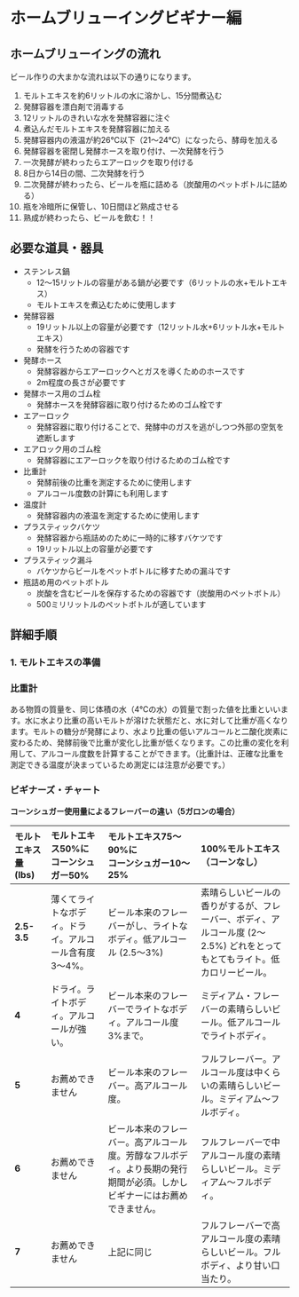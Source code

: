 # ホームブリューイングビギナー編

## ホームブリューイングの流れ
ビール作りの大まかな流れは以下の通りになります。

1. モルトエキスを約6リットルの水に溶かし、15分間煮込む
2. 発酵容器を漂白剤で消毒する
3. 12リットルのきれいな水を発酵容器に注ぐ
4. 煮込んだモルトエキスを発酵容器に加える
5. 発酵容器内の液温が約26℃以下（21〜24℃）になったら、酵母を加える
6. 発酵容器を密閉し発酵ホースを取り付け、一次発酵を行う
7. 一次発酵が終わったらエアーロックを取り付ける
8. 8日から14日の間、二次発酵を行う
9. 二次発酵が終わったら、ビールを瓶に詰める（炭酸用のペットボトルに詰める）
10. 瓶を冷暗所に保管し、10日間ほど熟成させる
11. 熟成が終わったら、ビールを飲む！！


## 必要な道具・器具

- ステンレス鍋
    - 12〜15リットルの容量がある鍋が必要です（6リットルの水+モルトエキス）
    - モルトエキスを煮込むために使用します
- 発酵容器
    - 19リットル以上の容量が必要です（12リットル水+6リットル水+モルトエキス）
    - 発酵を行うための容器です
- 発酵ホース
    - 発酵容器からエアーロックへとガスを導くためのホースです
    - 2m程度の長さが必要です
- 発酵ホース用のゴム栓
    - 発酵ホースを発酵容器に取り付けるためのゴム栓です
- エアーロック
    - 発酵容器に取り付けることで、発酵中のガスを逃がしつつ外部の空気を遮断します
- エアロック用のゴム栓
    - 発酵容器にエアーロックを取り付けるためのゴム栓です
- 比重計
    - 発酵前後の比重を測定するために使用します
    - アルコール度数の計算にも利用します
- 温度計
    - 発酵容器内の液温を測定するために使用します
- プラスティックバケツ
    - 発酵容器から瓶詰めのために一時的に移すバケツです
    - 19リットル以上の容量が必要です
- プラスティック漏斗
    - バケツからビールをペットボトルに移すための漏斗です
- 瓶詰め用のペットボトル
    - 炭酸を含むビールを保存するための容器です（炭酸用のペットボトル）
    - 500ミリリットルのペットボトルが適しています


## 詳細手順
### 1. モルトエキスの準備




### 比重計
ある物質の質量を、同じ体積の水（4℃の水）の質量で割った値を比重といいます。水に水より比重の高いモルトが溶けた状態だと、水に対して比重が高くなります。モルトの糖分が発酵により、水より比重の低いアルコールと二酸化炭素に変わるため、発酵前後で比重が変化し比重が低くなります。この比重の変化を利用して、アルコール度数を計算することができます。（比重計は、正確な比重を測定できる温度が決まっているため測定には注意が必要です。）

### ビギナーズ・チャート
**コーンシュガー使用量によるフレーバーの違い（5ガロンの場合）**

| モルトエキス量 (lbs) | モルトエキス50%に<br>コーンシュガー50% | モルトエキス75〜90%に<br>コーンシュガー10〜25% | 100%モルトエキス<br>（コーンなし） |
| :--- | :--- | :--- | :--- |
| **2.5-3.5** | 薄くてライトなボディ。ドライ。アルコール含有度3〜4%。 | ビール本来のフレーバーがし、ライトなボディ。低アルコール (2.5〜3%) | 素晴らしいビールの香りがするが、フレーバー、ボディ、アルコール度 (2〜2.5%) どれをとってもとてもライト。低カロリービール。 |
| **4** | ドライ。ライトボディ。アルコールが強い。 | ビール本来のフレーバーでライトなボディ。アルコール度3%まで。 | ミディアム・フレーバーの素晴らしいビール。低アルコールでライトボディ。 |
| **5** | お薦めできません | ビール本来のフレーバー。高アルコール度。 | フルフレーバー。アルコール度は中くらいの素晴らしいビール。ミディアム〜フルボディ。 |
| **6** | お薦めできません | ビール本来のフレーバー。高アルコール度。芳醇なフルボディ。より長期の発行期間が必須。しかしビギナーにはお薦めできません。 | フルフレーバーで中アルコール度の素晴らしいビール。ミディアム〜フルボディ。 |
| **7** | お薦めできません | 上記に同じ | フルフレーバーで高アルコール度の素晴らしいビール。フルボディ、より甘い口当たり。 |